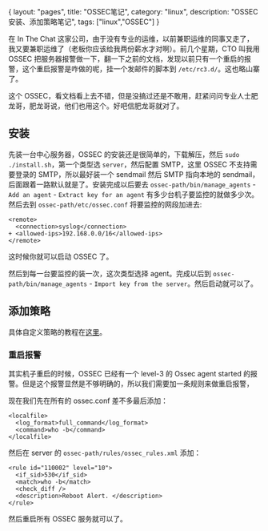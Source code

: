 {
layout: "pages",
title: "OSSEC笔记",
category: "linux",
description: "OSSEC安装、添加策略笔记",
tags: ["linux","OSSEC"]
}

在 In The Chat 这家公司，由于没有专业的运维，以前兼职运维的同事又走了，我又要兼职运维了（老板你应该给我两份薪水才对啊）。前几个星期，CTO 叫我用 OSSEC 把服务器报警做一下，翻一下之前的文档，发现以前只有一个重启的报警，这个重启报警是咋做的呢，挂一个发邮件的脚本到 `/etc/rc3.d/`。这也略山寨了。

这个 OSSEC，看文档看上去不错，但是没搞过还是不敢用，赶紧问问专业人士肥龙哥，肥龙哥说，他们也用这个。好吧信肥龙哥就对了。

## 安装

先装一台中心服务器，OSSEC 的安装还是很简单的，下载解压，然后 `sudo ./install.sh`，第一个类型选 `server`，然后配置 SMTP，这里 OSSEC 不支持需要登录的 SMTP，所以最好装一个 sendmail 然后 SMTP 指向本地的 sendmail，后面跟着一路默认就是了。安装完成以后要去 `ossec-path/bin/manage_agents` - `Add an agent` - `Extract key for an agent` 有多少台机子要监控的就做多少次。然后去到 `ossec-path/etc/ossec.conf` 将要监控的网段加进去:

```{xml}
<remote>
  <connection>syslog</connection>
+ <allowed-ips>192.168.0.0/16</allowed-ips>
</remote>
```

这时候你就可以启动 OSSEC 了。

然后到每一台要监控的装一次，这次类型选择 agent。完成以后到 `ossec-path/bin/manage_agents` - `Import key from the server`。然后启动就可以了。

## 添加策略

具体自定义策略的教程在[这里](http://ossec-docs.readthedocs.org/en/latest/manual/rules-decoders/create-custom.html)。

### 重启报警

其实机子重启的时候，OSSEC 已经有一个 level-3 的 Ossec agent started 的报警。但是这个报警显然是不够明确的，所以我们需要加一条规则来做重启报警，

现在我们先在所有的 ossec.conf 差不多最后添加：

```{xml}
<localfile>
  <log_format>full_command</log_format>
  <command>who -b</command>
</localfile>
```

然后在 server 的 `ossec-path/rules/ossec_rules.xml` 添加：

```{xml}
<rule id="110002" level="10">
  <if_sid>530</if_sid>
  <match>who -b</match>
  <check_diff />
  <description>Reboot Alert. </description>
</rule>
```

然后重启所有 OSSEC 服务就可以了。
